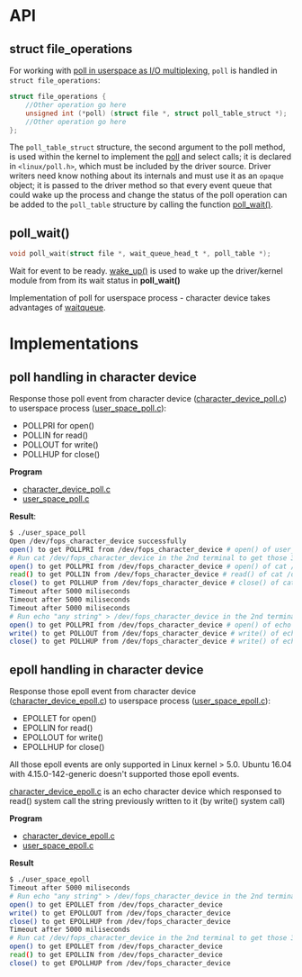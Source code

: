 # API

## struct file_operations
For working with [poll in userspace as I/O multiplexing](https://github.com/TranPhucVinh/C/tree/master/Physical%20layer/File%20IO/System%20call/poll), ``poll`` is handled in ``struct file_operations``:

```c
struct file_operations {
    //Other operation go here
    unsigned int (*poll) (struct file *, struct poll_table_struct *);
    //Other operation go here
};
```

The ``poll_table_struct`` structure, the second argument to the poll method, is used within the kernel to implement the [poll](https://github.com/TranPhucVinh/C/tree/master/Physical%20layer/File%20IO/System%20call/poll) and select calls; it is declared in ``<linux/poll.h>``, which must be included by the driver source. Driver writers need know nothing about its internals and must use it as an ``opaque`` object; it is passed to the driver method so that every event queue that could wake up the process and change the status of the poll operation can be added to the ``poll_table`` structure by calling the function [poll_wait()](#poll_wait).
## poll_wait()
```c
void poll_wait(struct file *, wait_queue_head_t *, poll_table *);
```
Wait for event to be ready.
[wake_up()](../waitqueue/README.md#wait_event) is used to wake up the driver/kernel module from from its wait status in **poll_wait()**

Implementation of poll for userspace process - character device takes advantages of [waitqueue](../waitqueue/).

# Implementations
## poll handling in character device

Response those poll event from character device ([character_device_poll.c](character_device_poll.c)) to userspace process ([user_space_poll.c](user_space_poll.c)):

* POLLPRI for open()
* POLLIN for read()
* POLLOUT for write()
* POLLHUP for close()

**Program**
* [character_device_poll.c](character_device_poll.c)
* [user_space_poll.c](user_space_poll.c)

**Result**:

```sh
$ ./user_space_poll
Open /dev/fops_character_device successfully 
open() to get POLLPRI from /dev/fops_character_device # open() of user_space_poll
# Run cat /dev/fops_character_device in the 2nd terminal to get those 3 responses
open() to get POLLPRI from /dev/fops_character_device # open() of cat /dev/fops_character_device
read() to get POLLIN from /dev/fops_character_device # read() of cat /dev/fops_character_device
close() to get POLLHUP from /dev/fops_character_device # close() of cat /dev/fops_character_device
Timeout after 5000 miliseconds
Timeout after 5000 miliseconds
Timeout after 5000 miliseconds
# Run echo "any string" > /dev/fops_character_device in the 2nd terminal to get those 3 responses
open() to get POLLPRI from /dev/fops_character_device # open() of echo "any string" > /dev/fops_character_device
write() to get POLLOUT from /dev/fops_character_device # write() of echo "any string" > /dev/fops_character_device
close() to get POLLHUP from /dev/fops_character_device # write() of echo "any string" > /dev/fops_character_device
```
## epoll handling in character device

Response those epoll event from character device ([character_device_epoll.c](character_device_epoll.c)) to userspace process ([user_space_epoll.c](user_space_epoll.c)):

* EPOLLET for open()
* EPOLLIN for read()
* EPOLLOUT for write()
* EPOLLHUP for close()

All those epoll events are only supported in Linux kernel > 5.0. Ubuntu 16.04 with 4.15.0-142-generic doesn't supported those epoll events.

[character_device_epoll.c](character_device_epoll.c) is an echo character device which responsed to read() system call the string previously written to it (by write() system call)

**Program**
* [character_device_epoll.c](character_device_epoll.c)
* [user_space_epoll.c](user_space_epoll.c)

**Result**
```sh
$ ./user_space_epoll
Timeout after 5000 miliseconds
# Run echo "any string" > /dev/fops_character_device in the 2nd terminal to get those 3 responses
open() to get EPOLLET from /dev/fops_character_device
write() to get EPOLLOUT from /dev/fops_character_device
close() to get EPOLLHUP from /dev/fops_character_device
Timeout after 5000 miliseconds
# Run cat /dev/fops_character_device in the 2nd terminal to get those 3 responses
open() to get EPOLLET from /dev/fops_character_device
read() to get EPOLLIN from /dev/fops_character_device
close() to get EPOLLHUP from /dev/fops_character_device
```